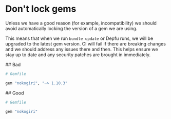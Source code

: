 # Don't lock gems

Unless we have a good reason (for example, incompatibility) we should avoid automatically locking the version of a gem we are using.

This means that when we run `bundle update` or Depfu runs, we will be upgraded to the latest gem version. CI will fail if there are breaking changes and we should address any issues there and then. This helps ensure we stay up to date and any security patches are brought in immediately.

## Bad

```ruby
# Gemfile

gem "nokogiri", "~> 1.10.3"
```

## Good

```ruby
# Gemfile

gem "nokogiri"
```
